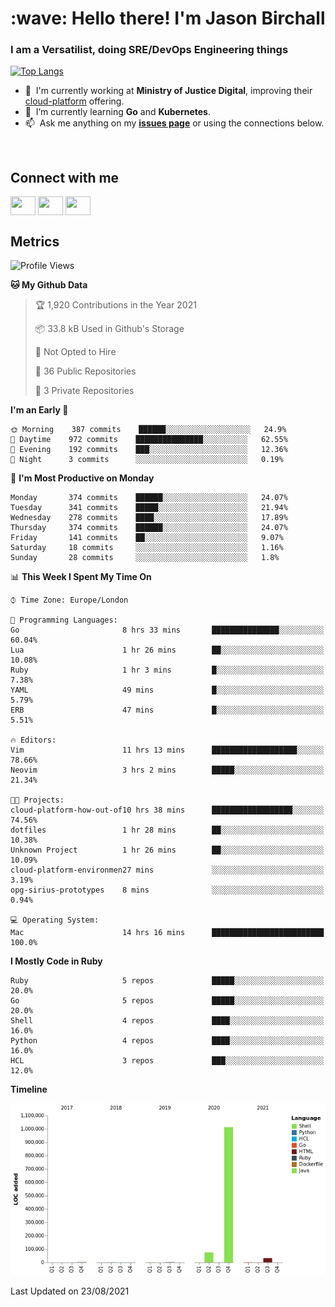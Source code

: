 <h1 align="left" id="jason-title">:wave: Hello there! I'm Jason Birchall</h1>
<h3 align="left">I am a Versatilist, doing SRE/DevOps Engineering things</h3>

[![Top Langs](https://github-readme-stats.vercel.app/api?username=jasonBirchall&show_icons=true&count_private=true&include_all_commits=true&theme=gruvbox)](https://github.com/anuraghazra/github-readme-stats)

- :office: &nbsp;I'm currently working at **Ministry of Justice Digital**, improving their [cloud-platform](https://github.com/ministryofjustice/cloud-platform) offering.
- :seedling: &nbsp;I’m currently learning **Go** and **Kubernetes**.
- :mailbox: &nbsp;Ask me anything on my **[issues page]** or using the connections below.


<br>

<h2>Connect with me</h2>
<p>
<a href="https://twitter.com/jsonBirchall" target="blank"><img align="center" src="https://cdn.jsdelivr.net/npm/simple-icons@3.0.1/icons/twitter.svg" alt="" height="30" width="40" /></a>
<a href="https://keybase.io/json0" target="blank"><img align="center" src="https://cdn.jsdelivr.net/npm/simple-icons@3.0.1/icons/keybase.svg" alt="" height="30" width="40" /></a>
<a href="https://www.reddit.com/user/kakorate" target="blank"><img align="center" src="https://cdn.jsdelivr.net/npm/simple-icons@3.0.1/icons/reddit.svg" alt="" height="30" width="40" /></a>
</p>

<h2>Metrics</h2>

<!--START_SECTION:waka-->
![Profile Views](http://img.shields.io/badge/Profile%20Views-0-blue)

**🐱 My Github Data** 

> 🏆 1,920 Contributions in the Year 2021
 > 
> 📦 33.8 kB Used in Github's Storage 
 > 
> 🚫 Not Opted to Hire
 > 
> 📜 36 Public Repositories 
 > 
> 🔑 3 Private Repositories  
 > 
**I'm an Early 🐤** 

```text
🌞 Morning    387 commits    ██████░░░░░░░░░░░░░░░░░░░   24.9% 
🌆 Daytime    972 commits    ███████████████░░░░░░░░░░   62.55% 
🌃 Evening    192 commits    ███░░░░░░░░░░░░░░░░░░░░░░   12.36% 
🌙 Night      3 commits      ░░░░░░░░░░░░░░░░░░░░░░░░░   0.19%

```
📅 **I'm Most Productive on Monday** 

```text
Monday       374 commits    ██████░░░░░░░░░░░░░░░░░░░   24.07% 
Tuesday      341 commits    █████░░░░░░░░░░░░░░░░░░░░   21.94% 
Wednesday    278 commits    ████░░░░░░░░░░░░░░░░░░░░░   17.89% 
Thursday     374 commits    ██████░░░░░░░░░░░░░░░░░░░   24.07% 
Friday       141 commits    ██░░░░░░░░░░░░░░░░░░░░░░░   9.07% 
Saturday     18 commits     ░░░░░░░░░░░░░░░░░░░░░░░░░   1.16% 
Sunday       28 commits     ░░░░░░░░░░░░░░░░░░░░░░░░░   1.8%

```


📊 **This Week I Spent My Time On** 

```text
⌚︎ Time Zone: Europe/London

💬 Programming Languages: 
Go                       8 hrs 33 mins       ███████████████░░░░░░░░░░   60.04% 
Lua                      1 hr 26 mins        ██░░░░░░░░░░░░░░░░░░░░░░░   10.08% 
Ruby                     1 hr 3 mins         █░░░░░░░░░░░░░░░░░░░░░░░░   7.38% 
YAML                     49 mins             █░░░░░░░░░░░░░░░░░░░░░░░░   5.79% 
ERB                      47 mins             █░░░░░░░░░░░░░░░░░░░░░░░░   5.51%

🔥 Editors: 
Vim                      11 hrs 13 mins      ███████████████████░░░░░░   78.66% 
Neovim                   3 hrs 2 mins        █████░░░░░░░░░░░░░░░░░░░░   21.34%

🐱‍💻 Projects: 
cloud-platform-how-out-of10 hrs 38 mins      ██████████████████░░░░░░░   74.56% 
dotfiles                 1 hr 28 mins        ██░░░░░░░░░░░░░░░░░░░░░░░   10.38% 
Unknown Project          1 hr 26 mins        ██░░░░░░░░░░░░░░░░░░░░░░░   10.09% 
cloud-platform-environmen27 mins             ░░░░░░░░░░░░░░░░░░░░░░░░░   3.19% 
opg-sirius-prototypes    8 mins              ░░░░░░░░░░░░░░░░░░░░░░░░░   0.94%

💻 Operating System: 
Mac                      14 hrs 16 mins      █████████████████████████   100.0%

```

**I Mostly Code in Ruby** 

```text
Ruby                     5 repos             █████░░░░░░░░░░░░░░░░░░░░   20.0% 
Go                       5 repos             █████░░░░░░░░░░░░░░░░░░░░   20.0% 
Shell                    4 repos             ████░░░░░░░░░░░░░░░░░░░░░   16.0% 
Python                   4 repos             ████░░░░░░░░░░░░░░░░░░░░░   16.0% 
HCL                      3 repos             ███░░░░░░░░░░░░░░░░░░░░░░   12.0%

```


**Timeline**

![Chart not found](https://raw.githubusercontent.com/jasonBirchall/jasonBirchall/main/charts/bar_graph.png) 


 Last Updated on 23/08/2021
<!--END_SECTION:waka-->

<!-- links -->

[issues page]: https://github.com/jasonBirchall/jasonBirchall/issues "jasonBirchall/issues"
